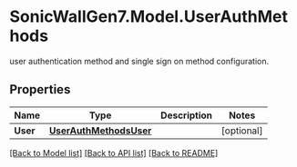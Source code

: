 # SonicWallGen7.Model.UserAuthMethods
user authentication method and single sign on method configuration.

## Properties

Name | Type | Description | Notes
------------ | ------------- | ------------- | -------------
**User** | [**UserAuthMethodsUser**](UserAuthMethodsUser.md) |  | [optional] 

[[Back to Model list]](../README.md#documentation-for-models) [[Back to API list]](../README.md#documentation-for-api-endpoints) [[Back to README]](../README.md)

